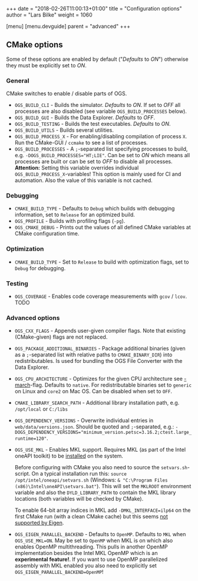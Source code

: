+++
date = "2018-02-26T11:00:13+01:00"
title = "Configuration options"
author = "Lars Bilke"
weight = 1060

[menu]
  [menu.devguide]
    parent = "advanced"
+++

## CMake options

Some of these options are enabled by default ("*Defaults* to *ON*") otherwise they must be explicitly set to *ON*.

### General

CMake switches to enable / disable parts of OGS.

- `OGS_BUILD_CLI` - Builds the simulator. *Defaults* to *ON*. If set to *OFF* all processes are also disabled (see variable `OGS_BUILD_PROCESSES` below).
- `OGS_BUILD_GUI` - Builds the Data Explorer. *Defaults* to *OFF*.
- `OGS_BUILD_TESTING` - Builds the test executables. *Defaults* to *ON*.
- `OGS_BUILD_UTILS` - Builds several utilities.
- `OGS_BUILD_PROCESS_X` - For enabling/disabling compilation of process `X`.
  Run the CMake-GUI / `ccmake` to see a list of processes.
- `OGS_BUILD_PROCESSES` - A `;`-separated list specifying processes to build, e.g. `-DOGS_BUILD_PROCESSES="HT;LIE"`. Can be set to *ON* which means all processes are built or can be set to *OFF* to disable all processes. **Attention:** Setting this variable overrides individual `OGS_BUILD_PROCESS_X`-variables! This option is mainly used for CI and automation. Also the value of this variable is not cached.

### Debugging

- `CMAKE_BUILD_TYPE` - Defaults to `Debug` which builds with debugging information, set to `Release` for an optimized build.
- `OGS_PROFILE` - Builds with profiling flags (`-pg`).
- `OGS_CMAKE_DEBUG` - Prints out the values of all defined CMake variables at CMake configuration time.

### Optimization

- `CMAKE_BUILD_TYPE` - Set to `Release` to build with optimization flags, set to `Debug` for debugging.

### Testing

- `OGS_COVERAGE` - Enables code coverage measurements with `gcov` / `lcov`. TODO

### Advanced options

- `OGS_CXX_FLAGS` - Appends user-given compiler flags. Note that existing (CMake-given) flags are not replaced.
- `OGS_PACKAGE_ADDITIONAL_BINARIES` - Package additional binaries (given as a `;`-separated list with relative paths to `CMAKE_BINARY_DIR`) into redistributables. Is used for bundling the OGS File Converter with the Data Explorer.
- `OGS_CPU_ARCHITECTURE` - Optimizes for the given CPU architecture see [-march](https://gcc.gnu.org/onlinedocs/gcc-4.5.3/gcc/i386-and-x86_002d64-Options.html)-flag. Defaults to `native`. For redistributable binaries set to `generic` on Linux and `core2` on Mac OS. Can be disabled when set to `OFF`.
- `CMAKE_LIBRARY_SEARCH_PATH` - Additional library installation path, e.g. `/opt/local` or `C:/libs`
- `OGS_DEPENDENCY_VERSIONS` - Overwrite individual entries in `web/data/versions.json`. Should be quoted and `;`-separated, e.g.: `-DOGS_DEPENDENCY_VERSIONS="minimum_version.petsc=3.16.2;ctest.large_runtime=120"`.
- `OGS_USE_MKL` - Enables MKL support. Requires MKL (as part of the Intel oneAPI toolkit) to be [installed](https://www.intel.com/content/www/us/en/developer/articles/guide/installation-guide-for-oneapi-toolkits.html) on the system.

  Before configuring with CMake you also need to source the `setvars.sh`-script. On a typical installation run this: `source /opt/intel/oneapi/setvars.sh` (Windows: `& "C:\Program Files (x86)\Intel\oneAPI\setvars.bat"`). This will set the `MKLROOT` environment variable and also the `DYLD_LIBRARY_PATH` to contain the MKL library locations (both variables will be checked by CMake).

  To enable 64-bit array indices in MKL add `-DMKL_INTERFACE=ilp64` on the first CMake run (with a clean CMake cache) but this seems [not supported by Eigen](https://libeigen.gitlab.io/docs/TopicUsingIntelMKL.html).

- `OGS_EIGEN_PARALLEL_BACKEND` - Defaults to `OpenMP`. Defaults to `MKL` when `OGS_USE_MKL=ON`. May be set to `OpenMP` when MKL is on which also enables OpenMP multithreading. This pulls in another OpenMP implementation besides the Intel MKL OpenMP which is an **experimental feature!**. If you want to use OpenMP parallelized assembly with MKL enabled you also need to explicitly set `OGS_EIGEN_PARALLEL_BACKEND=OpenMP`!
